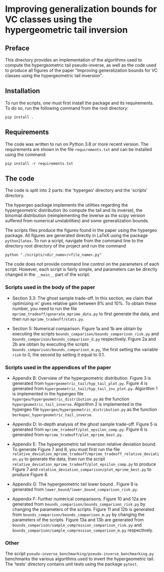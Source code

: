 # Improving generalization bounds for VC classes using the hypergeometric tail inversion

## Preface
This directory provides an implementation of the algorithms used to compute the hypergeometric tail pseudo-inverse, as well as the code used to produce all figures of the paper "Improving generalization bounds for VC classes using the hypergeometric tail inversion".

## Installation

To run the scripts, one must first install the package and its requirements.
To do so, run the following command from the root directory:
```
pip install .
```

## Requirements

The code was written to run on Python 3.8 or more recent version.
The requirements are shown in the file `requirements.txt` and can be installed using the command:
```
pip install -r requirements.txt
```

## The code

The code is split into 2 parts: the 'hypergeo' directory and the 'scripts' directory.

The hypergeo package implements the utilities regarding the hypergeometric distribution (to compute the tail and its inverse), the binomial distribution (reimplementing the inverse as the scipy version suffered from numerical unstabilities) and some generalization bounds.

The scripts files produce the figures found in the paper using the hypergeo package.
All figures are generated directly in LaTeX using the package `python2latex`.
To run a script, navigate from the command line to the directory root directory of the project and run the command
```
python "./scripts/<dir_name>/<file_name>.py"
```

The code does not provide command line control on the parameters of each script.
However, each script is fairly simple, and parameters can be directly changed in the `__main__` part of the script.

### Scripts used in the body of the paper

- Section 3.3: The ghost sample trade-off.
In this section, we claim that optimizing m' gives relative gain between 8% and 10%. To obtain these number, you need to run the file `mprime_tradeoff/generate_mprime_data.py` to first generate the data, and then run `mprime_tradeoff/stats.py`.

- Section 5: Numerical comparison.
Figure 1a and 1b are obtain by executing the scripts `bounds_comparison/bounds_comparison_risk.py` and `bounds_comparison/bounds_comparison_d.py` respectively.
Figure 2a and 2b are obtain by executing the scripts `bounds_comparison/bounds_comparison_m.py`, the first setting the variable `risk` to 0, the second by setting it equal to 0.1.


### Scripts used in the appendices of the paper

- Appendix B: Overview of the hypergeometric distribution.
Figure 3 is generated from `hypergeometric_tail/hyp_tail_plot.py`.
Figure 4 is generated from `hypergeometric_tail/hyp_tail_inv_plot.py`.
Algorithm 1 is implemented in the hypergeo file `hypergeo/hypergeometric_distribution.py` as the function `hypergeometric_tail_inverse`.
Algorithm 2 is implemented in the hypergeo file `hypergeo/hypergeometric_distribution.py` as the function `berkopec_hypergeometric_tail_inverse`.

- Appendix D: In-depth analysis of the ghost sample trade-off.
Figure 5 is generated from `mprime_tradeoff/plot_epsilon_comp.py`.
Figure 6 is generated from `mprime_tradeoff/plot_mprime_best.py`.

- Appendix E: The hypergeometric tail inversion relative deviation bound.
To generate Figure 7 and 8, you must first run the file `relative_deviation_mprime_tradeoff/mprime_tradeoff_relative_deviation.py` to generate the data, then run the script `relative_deviation_mprime_tradeoff/plot_epsilon_comp.py` to produce Figure 7 and `relative_deviation_comparison/plot_mprime_best.py` to produce Figure 8.

- Appendix G: The hypergeometric tail lower bound .
Figure 9 is generated from `lower_bound/lower_bound_comparison_risk.py`.

- Appendix F: Further numerical comparisons.
Figure 10 and 12a are generated from `bounds_comparison/bounds_comparison_risk.py` by changing the parameters of the scripts.
Figure 11 and 12b is generated from `bounds_comparison/bounds_comparison_m.py` by changing the parameters of the scripts.
Figure 13a and 13b are generated from `bounds_comparison/sample_compression_comparison_risk.py` and `bounds_comparison/sample_compression_comparison_m.py` respectively.

### Other
The script `pseudo-inverse_benchmarking/pseudo-inverse_benchmarking.py` benchmarks the various algorithms used to invert the hypergeometric tail.
The 'tests' directory contains unit tests using the package `pytest`.
